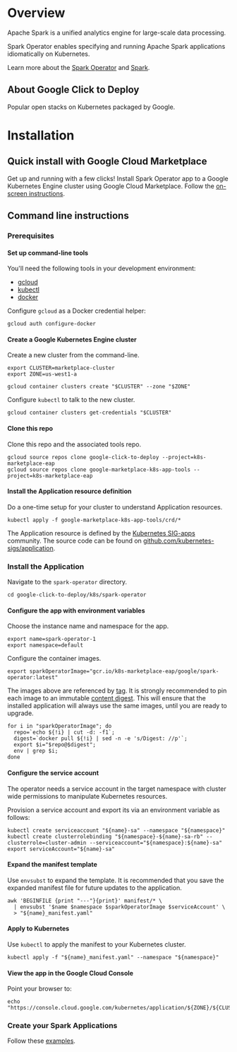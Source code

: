 # Overview

Apache Spark is a unified analytics engine for large-scale data processing.

Spark Operator enables specifying and running Apache Spark applications idiomatically on Kubernetes.

Learn more about the [Spark Operator](https://github.com/GoogleCloudPlatform/spark-on-k8s-operator)
and [Spark](https://spark.apache.org/).

## About Google Click to Deploy

Popular open stacks on Kubernetes packaged by Google.

# Installation

## Quick install with Google Cloud Marketplace

Get up and running with a few clicks! Install Spark Operator app to a
Google Kubernetes Engine cluster using Google Cloud Marketplace. Follow the
[on-screen instructions](https://console.cloud.google.com/launcher/details/google/spark-operator).

## Command line instructions

### Prerequisites

#### Set up command-line tools

You'll need the following tools in your development environment:
- [gcloud](https://cloud.google.com/sdk/gcloud/)
- [kubectl](https://kubernetes.io/docs/reference/kubectl/overview/)
- [docker](https://docs.docker.com/install/)

Configure `gcloud` as a Docker credential helper:

```shell
gcloud auth configure-docker
```

#### Create a Google Kubernetes Engine cluster

Create a new cluster from the command-line.

```shell
export CLUSTER=marketplace-cluster
export ZONE=us-west1-a

gcloud container clusters create "$CLUSTER" --zone "$ZONE"
```

Configure `kubectl` to talk to the new cluster.

```shell
gcloud container clusters get-credentials "$CLUSTER"
```

#### Clone this repo

Clone this repo and the associated tools repo.

```shell
gcloud source repos clone google-click-to-deploy --project=k8s-marketplace-eap
gcloud source repos clone google-marketplace-k8s-app-tools --project=k8s-marketplace-eap
```

#### Install the Application resource definition

Do a one-time setup for your cluster to understand Application resources.

```shell
kubectl apply -f google-marketplace-k8s-app-tools/crd/*
```

The Application resource is defined by the
[Kubernetes SIG-apps](https://github.com/kubernetes/community/tree/master/sig-apps)
community. The source code can be found on
[github.com/kubernetes-sigs/application](https://github.com/kubernetes-sigs/application).

### Install the Application

Navigate to the `spark-operator` directory.

```shell
cd google-click-to-deploy/k8s/spark-operator
```

#### Configure the app with environment variables

Choose the instance name and namespace for the app.

```shell
export name=spark-operator-1
export namespace=default
```

Configure the container images.

```shell
export sparkOperatorImage="gcr.io/k8s-marketplace-eap/google/spark-operator:latest"
```

The images above are referenced by
[tag](https://docs.docker.com/engine/reference/commandline/tag). It is strongly
recommended to pin each image to an immutable
[content digest](https://docs.docker.com/registry/spec/api/#content-digests).
This will ensure that the installed application will always use the same images,
until you are ready to upgrade.

```shell
for i in "sparkOperatorImage"; do
  repo=`echo ${!i} | cut -d: -f1`;
  digest=`docker pull ${!i} | sed -n -e 's/Digest: //p'`;
  export $i="$repo@$digest";
  env | grep $i;
done
```

#### Configure the service account

The operator needs a service account in the target namespace with cluster wide
permissions to manipulate Kubernetes resources.

Provision a service account and export its via an environment variable as follows:

```shell
kubectl create serviceaccount "${name}-sa" --namespace "${namespace}"
kubectl create clusterrolebinding "${namespace}-${name}-sa-rb" --clusterrole=cluster-admin --serviceaccount="${namespace}:${name}-sa"
export serviceAccount="${name}-sa"
```

#### Expand the manifest template

Use `envsubst` to expand the template. It is recommended that you save the
expanded manifest file for future updates to the application.

```shell
awk 'BEGINFILE {print "---"}{print}' manifest/* \
  | envsubst '$name $namespace $sparkOperatorImage $serviceAccount' \
  > "${name}_manifest.yaml"
```

#### Apply to Kubernetes

Use `kubectl` to apply the manifest to your Kubernetes cluster.

```shell
kubectl apply -f "${name}_manifest.yaml" --namespace "${namespace}"
```

#### View the app in the Google Cloud Console

Point your browser to:

```shell
echo "https://console.cloud.google.com/kubernetes/application/${ZONE}/${CLUSTER}/${namespace}/${name}"
```

### Create your Spark Applications

Follow these [examples](https://github.com/GoogleCloudPlatform/spark-on-k8s-operator/blob/master/docs/quick-start-guide.md#running-the-examples).

